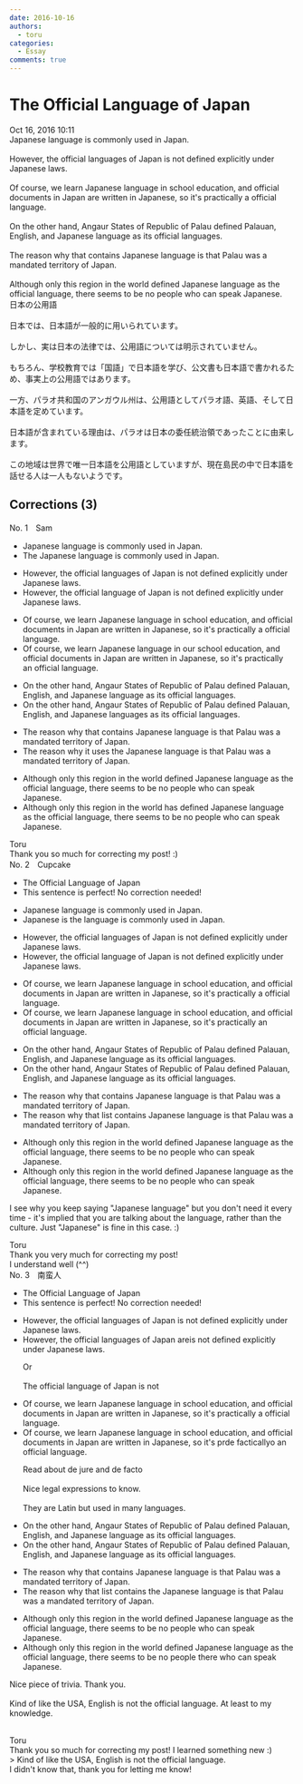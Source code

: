 ```yaml
---
date: 2016-10-16
authors:
  - toru
categories:
  - Essay
comments: true
---
```


# The Official Language of Japan
<div class="date">Oct 16, 2016 10:11</div>
<div id="post"><div id="body_show_ori">
Japanese language is commonly used in Japan.<br/><br/>However, the official languages of Japan is not defined explicitly under Japanese laws.<br/><br/>Of course, we learn Japanese language in school education, and official documents in Japan are written in Japanese, so it's practically a official language.<br/><br/>On the other hand, Angaur States of Republic of Palau defined Palauan, English, and Japanese language as its official languages. <br/><br/>The reason why that contains Japanese language is that Palau was a mandated territory of Japan.<br/><br/>Although only this region in the world defined Japanese language as the official language, there seems to be no people who can speak Japanese.
</div></div>

<!-- more -->

<div id="post_ja"><div id="body_show_mo">
日本の公用語<br/><br/>日本では、日本語が一般的に用いられています。<br/><br/>しかし、実は日本の法律では、公用語については明示されていません。<br/><br/>もちろん、学校教育では「国語」で日本語を学び、公文書も日本語で書かれるため、事実上の公用語ではあります。<br/><br/>一方、パラオ共和国のアンガウル州は、公用語としてパラオ語、英語、そして日本語を定めています。<br/><br/>日本語が含まれている理由は、パラオは日本の委任統治領であったことに由来します。<br/><br/>この地域は世界で唯一日本語を公用語としていますが、現在島民の中で日本語を話せる人は一人もないようです。
</div></div>

## Corrections (3)
<div id="block"><div class="first_name"> No. 1　<span class="just_name">Sam</span></div><div id="block2">
<ul class="correction_field">
<li class="incorrect">Japanese language is commonly used in Japan.</li>
<li class="corrected correct">
<span class="f_red">The</span> Japanese language is commonly used in Japan.
</li>
</ul>
<ul class="correction_field">
<li class="incorrect">However, the official languages of Japan is not defined explicitly under Japanese laws.</li>
<li class="corrected correct">
However, the official language of Japan is not defined explicitly under Japanese laws.
</li>
</ul>
<ul class="correction_field">
<li class="incorrect">Of course, we learn Japanese language in school education, and official documents in Japan are written in Japanese, so it's practically a official language.</li>
<li class="corrected correct">
Of course, we learn Japanese language in <span class="f_red">our </span>school education, and official documents in Japan are written in Japanese, so it's practically <span class="f_red">an </span>official language.
</li>
</ul>
<ul class="correction_field">
<li class="incorrect">On the other hand, Angaur States of Republic of Palau defined Palauan, English, and Japanese language as its official languages.</li>
<li class="corrected correct">
On the other hand, Angaur States of Republic of Palau defined Palauan, English, and Japanese<span class="f_red"> languages </span>as its official languages.
</li>
</ul>
<ul class="correction_field">
<li class="incorrect">The reason why that contains Japanese language is that Palau was a mandated territory of Japan.</li>
<li class="corrected correct">
The reason <span class="f_red">why it uses the</span> Japanese language is that Palau was a mandated territory of Japan.
</li>
</ul>
<ul class="correction_field">
<li class="incorrect">Although only this region in the world defined Japanese language as the official language, there seems to be no people who can speak Japanese.</li>
<li class="corrected correct">
Although only this region in the world <span class="f_red">has </span>defined Japanese language as the official language, there seems to be no people who can speak Japanese.
</li>
</ul>
</div><div class="name"><span class="just_name">Toru</span><br>
Thank you so much for correcting my post! :)
</div>
</div>
<div id="block"><div class="first_name"> No. 2　<span class="just_name">Cupcake</span></div><div id="block2">
<ul class="correction_field">
<li class="incorrect">The Official Language of Japan</li>
<li class="corrected perfect">This sentence is perfect! No correction needed!</li>
</ul>
<ul class="correction_field">
<li class="incorrect">Japanese language is commonly used in Japan.</li>
<li class="corrected correct">
Japanese <span class="f_red">is the </span>language <span class="f_red"><span class="sline">is</span> </span>commonly used in Japan.
</li>
</ul>
<ul class="correction_field">
<li class="incorrect">However, the official languages of Japan is not defined explicitly under Japanese laws.</li>
<li class="corrected correct">
However, the official <span class="f_blue">language</span> of Japan is not defined explicitly under Japanese laws.
</li>
</ul>
<ul class="correction_field">
<li class="incorrect">Of course, we learn Japanese language in school education, and official documents in Japan are written in Japanese, so it's practically a official language.</li>
<li class="corrected correct">
Of course, we learn Japanese <span class="sline"><span class="f_red">language</span></span> in school <span class="f_red"><span class="sline">education</span>,</span> and official documents in Japan are written in Japanese, so it's practically a<span class="f_red">n</span> official language.
</li>
</ul>
<ul class="correction_field">
<li class="incorrect">On the other hand, Angaur States of Republic of Palau defined Palauan, English, and Japanese language as its official languages.</li>
<li class="corrected correct">
On the other hand, Angaur States of Republic of Palau defined Palauan, English, and Japanese <span class="f_red"><span class="sline">language</span></span> as its official languages.
</li>
</ul>
<ul class="correction_field">
<li class="incorrect">The reason why that contains Japanese language is that Palau was a mandated territory of Japan.</li>
<li class="corrected correct">
The reason why that <span class="f_blue">list</span> contains Japanese <span class="f_red"><span class="sline">language</span></span> is that Palau was a mandated territory of Japan.
</li>
</ul>
<ul class="correction_field">
<li class="incorrect">Although only this region in the world defined Japanese language as the official language, there seems to be no people who can speak Japanese.</li>
<li class="corrected correct">
Although only this region in the world defined Japanese <span class="f_red"><span class="sline">language</span></span> as the official language, there seems to be no people who can speak Japanese.
</li>
</ul>
<p class="comment_small">
 I see why you keep saying "Japanese language" but you don't need it every time - it's implied that you are talking about the language, rather than the culture. Just "Japanese" is fine in this case. :)
</p>

</div><div class="name"><span class="just_name">Toru</span><br>
Thank you very much for correcting my post!<br/>I understand well (^^)
</div>
</div>
<div id="block"><div class="first_name"> No. 3　<span class="just_name">南蛮人</span></div><div id="block2">
<ul class="correction_field">
<li class="incorrect">The Official Language of Japan</li>
<li class="corrected perfect">This sentence is perfect! No correction needed!</li>
</ul>
<ul class="correction_field">
<li class="incorrect">However, the official languages of Japan is not defined explicitly under Japanese laws.</li>
<li class="corrected correct">
However, the official languages of Japan <span class="f_red">are</span><span class="f_gray"><span class="sline">is</span></span> not defined explicitly under Japanese laws.
<p class="correction_comment">Or<br/><br/>The official language of Japan is not</p>
</li>
</ul>
<ul class="correction_field">
<li class="incorrect">Of course, we learn Japanese language in school education, and official documents in Japan are written in Japanese, so it's practically a official language.</li>
<li class="corrected correct">
Of course, we learn Japanese language in school <span class="f_gray"><span class="sline">educ</span></span>a<span class="f_gray"><span class="sline">tio</span></span>n<span class="f_gray"><span class="sline">, an</span></span>d official documents in Japan are written in Japanese, so it's <span class="f_gray"><span class="sline">pr</span></span><span class="f_red">de f</span>act<span class="f_gray"><span class="sline">ically</span></span><span class="f_red">o</span> a<span class="f_red">n</span> official language.
<p class="correction_comment">Read about de jure and de facto<br/><br/>Nice legal expressions to know.<br/><br/>They are Latin but used in many languages.</p>
</li>
</ul>
<ul class="correction_field">
<li class="incorrect">On the other hand, Angaur States of Republic of Palau defined Palauan, English, and Japanese language as its official languages.</li>
<li class="corrected correct">
On the other hand, Angaur States of Republic of Palau defined Palauan, English, and Japanese <span class="f_gray"><span class="sline">l</span></span>a<span class="f_gray"><span class="sline">nguage a</span></span>s its official languages.
</li>
</ul>
<ul class="correction_field">
<li class="incorrect">The reason why that contains Japanese language is that Palau was a mandated territory of Japan.</li>
<li class="corrected correct">
The reason why that <span class="f_red">list </span>contains <span class="f_red">the </span>Japanese language is that Palau was a mandated territory of Japan.
</li>
</ul>
<ul class="correction_field">
<li class="incorrect">Although only this region in the world defined Japanese language as the official language, there seems to be no people who can speak Japanese.</li>
<li class="corrected correct">
Although only this region in the world defined Japanese language as the official language, there seems to be no people <span class="f_red">there </span>who can speak Japanese.
</li>
</ul>
<p class="comment_small">
 Nice piece of trivia. Thank you.
 <br/>
 <br/>
 Kind of like the USA, English is not the official language. At least to my knowledge.
 <br/>
 <br/>
</p>

</div><div class="name"><span class="just_name">Toru</span><br>
Thank you so much for correcting my post! I learned something new :)<br/>&gt; Kind of like the USA, English is not the official language.<br/>I didn't know that, thank you for letting me know!
</div>
</div>
